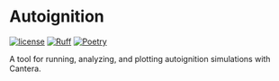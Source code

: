 # Autoignition

[![license](https://img.shields.io/github/license/VasuLab/autoignition.svg)](https://github.com/VasuLab/autoignition/blob/main/LICENSE)
[![Ruff](https://img.shields.io/endpoint?url=https://raw.githubusercontent.com/astral-sh/ruff/main/assets/badge/v2.json)](https://github.com/astral-sh/ruff)
[![Poetry](https://img.shields.io/endpoint?url=https://python-poetry.org/badge/v0.json)](https://python-poetry.org/)


A tool for running, analyzing, and plotting autoignition simulations with Cantera.

